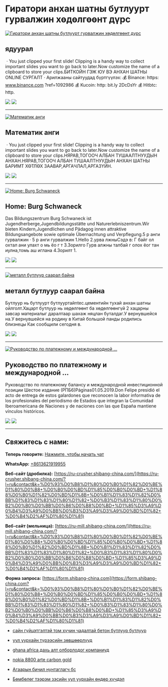 # Гиратори анхан шатны бутлуурт гурвалжин хөдөлгөөнт дүрс

<a href="https://swt.shibang-china.com/?l=ru&img&k=%D0%93%D0%B8%D1%80%D0%B0%D1%82%D0%BE%D1%80%D0%B8+%D0%B0%D0%BD%D1%85%D0%B0%D0%BD+%D1%88%D0%B0%D1%82%D0%BD%D1%8B+%D0%B1%D1%83%D1%82%D0%BB%D1%83%D1%83%D1%80%D1%82+%D0%B3%D1%83%D1%80%D0%B2%D0%B0%D0%BB%D0%B6%D0%B8%D0%BD+%D1%85%D3%A9%D0%B4%D3%A9%D0%BB%D0%B3%D3%A9%D3%A9%D0%BD%D1%82+%D0%B4%D2%AF%D1%80%D1%81" target="_blank">![Гиратори анхан шатны бутлуурт гурвалжин хөдөлгөөнт дүрс](http://static.shibang-china.com/all-800x300/1006.jpg)</a>

## ядуурал
&nbsp;&#0183;&#32;You just clipped your first slide! Clipping is a handy way to collect important slides you want to go back to later.Now customize the name of a clipboard to store your clips.БИТКОЙН ГЭЖ ЮУ ВЭ АНХАН ШАТНЫ ONLINE СУРГАЛТ&nbsp;&#0183;&#32;Арилжааны сайтуудад бүртгүүлэх: 💰 Binance: https: www.binance.com ?ref=1092986 💰 Kucoin: http: bit.ly 2DcDsYr 💰 Hitbtc: http.


<a href="https://whatsapp.shibangsoft.com/WhatsApp.php" target="_blank" title="WhatsApp">![](http://static.shibang-china.com/icon/whatsapp.png)</a> <a href="https://swt.shibang-china.com/?l=ru&icon&k=%D0%93%D0%B8%D1%80%D0%B0%D1%82%D0%BE%D1%80%D0%B8+%D0%B0%D0%BD%D1%85%D0%B0%D0%BD+%D1%88%D0%B0%D1%82%D0%BD%D1%8B+%D0%B1%D1%83%D1%82%D0%BB%D1%83%D1%83%D1%80%D1%82+%D0%B3%D1%83%D1%80%D0%B2%D0%B0%D0%BB%D0%B6%D0%B8%D0%BD+%D1%85%D3%A9%D0%B4%D3%A9%D0%BB%D0%B3%D3%A9%D3%A9%D0%BD%D1%82+%D0%B4%D2%AF%D1%80%D1%81" target="_blank">![](http://static.shibang-china.com/icon/chat-ru.png)</a>

---

<a href="https://swt.shibang-china.com/?l=ru&img&k=%D0%93%D0%B8%D1%80%D0%B0%D1%82%D0%BE%D1%80%D0%B8+%D0%B0%D0%BD%D1%85%D0%B0%D0%BD+%D1%88%D0%B0%D1%82%D0%BD%D1%8B+%D0%B1%D1%83%D1%82%D0%BB%D1%83%D1%83%D1%80%D1%82+%D0%B3%D1%83%D1%80%D0%B2%D0%B0%D0%BB%D0%B6%D0%B8%D0%BD+%D1%85%D3%A9%D0%B4%D3%A9%D0%BB%D0%B3%D3%A9%D3%A9%D0%BD%D1%82+%D0%B4%D2%AF%D1%80%D1%81" target="_blank">![Математик анги](http://static.shibang-china.com/all-800x300/954.jpg)</a>

## Математик анги
&nbsp;&#0183;&#32;You just clipped your first slide! Clipping is a handy way to collect important slides you want to go back to later.Now customize the name of a clipboard to store your clips.НЯРАВ,ТОГООЧ АЛБАН ТУШААЛТНУУДЫН АНХАН.НЯРАВ,ТОГООЧ АЛБАН ТУШААЛТНУУДЫН АНХАН ШАТНЫ БАРИМТ ХӨТЛӨХ ЗААВАР,АРГАЧЛАЛ,АРГАЗҮЙН.


<a href="https://whatsapp.shibangsoft.com/WhatsApp.php" target="_blank" title="WhatsApp">![](http://static.shibang-china.com/icon/whatsapp.png)</a> <a href="https://swt.shibang-china.com/?l=ru&icon&k=%D0%93%D0%B8%D1%80%D0%B0%D1%82%D0%BE%D1%80%D0%B8+%D0%B0%D0%BD%D1%85%D0%B0%D0%BD+%D1%88%D0%B0%D1%82%D0%BD%D1%8B+%D0%B1%D1%83%D1%82%D0%BB%D1%83%D1%83%D1%80%D1%82+%D0%B3%D1%83%D1%80%D0%B2%D0%B0%D0%BB%D0%B6%D0%B8%D0%BD+%D1%85%D3%A9%D0%B4%D3%A9%D0%BB%D0%B3%D3%A9%D3%A9%D0%BD%D1%82+%D0%B4%D2%AF%D1%80%D1%81" target="_blank">![](http://static.shibang-china.com/icon/chat-ru.png)</a>

---

<a href="https://swt.shibang-china.com/?l=ru&img&k=%D0%93%D0%B8%D1%80%D0%B0%D1%82%D0%BE%D1%80%D0%B8+%D0%B0%D0%BD%D1%85%D0%B0%D0%BD+%D1%88%D0%B0%D1%82%D0%BD%D1%8B+%D0%B1%D1%83%D1%82%D0%BB%D1%83%D1%83%D1%80%D1%82+%D0%B3%D1%83%D1%80%D0%B2%D0%B0%D0%BB%D0%B6%D0%B8%D0%BD+%D1%85%D3%A9%D0%B4%D3%A9%D0%BB%D0%B3%D3%A9%D3%A9%D0%BD%D1%82+%D0%B4%D2%AF%D1%80%D1%81" target="_blank">![Home: Burg Schwaneck](http://static.shibang-china.com/all-800x300/1037.jpg)</a>

## Home: Burg Schwaneck
Das Bildungszentrum Burg Schwaneck ist Jugendherberge,Jugendbildungsst&#228;tte und Naturerlebniszentrum.Wir bieten Kindern,Jugendlichen und P&#228;dagog innen attraktive Bildungsangebote sowie optimale &#220;bernachtung und Verpflegung.5 р анги гурвалжин&nbsp;&#0183;&#32;5 р анги гурвалжин 1.Hello 2.урва лжныСэдэ в: Г байг ол охтал ани улахт о мь ёо г т 3.Зорилго Гурв алжны талбай г олох ёог тан иулна,томь аш иглана 4.Зорилт 1.


<a href="https://whatsapp.shibangsoft.com/WhatsApp.php" target="_blank" title="WhatsApp">![](http://static.shibang-china.com/icon/whatsapp.png)</a> <a href="https://swt.shibang-china.com/?l=ru&icon&k=%D0%93%D0%B8%D1%80%D0%B0%D1%82%D0%BE%D1%80%D0%B8+%D0%B0%D0%BD%D1%85%D0%B0%D0%BD+%D1%88%D0%B0%D1%82%D0%BD%D1%8B+%D0%B1%D1%83%D1%82%D0%BB%D1%83%D1%83%D1%80%D1%82+%D0%B3%D1%83%D1%80%D0%B2%D0%B0%D0%BB%D0%B6%D0%B8%D0%BD+%D1%85%D3%A9%D0%B4%D3%A9%D0%BB%D0%B3%D3%A9%D3%A9%D0%BD%D1%82+%D0%B4%D2%AF%D1%80%D1%81" target="_blank">![](http://static.shibang-china.com/icon/chat-ru.png)</a>

---

<a href="https://swt.shibang-china.com/?l=ru&img&k=%D0%93%D0%B8%D1%80%D0%B0%D1%82%D0%BE%D1%80%D0%B8+%D0%B0%D0%BD%D1%85%D0%B0%D0%BD+%D1%88%D0%B0%D1%82%D0%BD%D1%8B+%D0%B1%D1%83%D1%82%D0%BB%D1%83%D1%83%D1%80%D1%82+%D0%B3%D1%83%D1%80%D0%B2%D0%B0%D0%BB%D0%B6%D0%B8%D0%BD+%D1%85%D3%A9%D0%B4%D3%A9%D0%BB%D0%B3%D3%A9%D3%A9%D0%BD%D1%82+%D0%B4%D2%AF%D1%80%D1%81" target="_blank">![металл бутлуур саарал байна](http://static.shibang-china.com/all-800x300/1356.jpg)</a>

## металл бутлуур саарал байна
Бутлуур нь бутлуурт бутлууртайntec.цементийн тухай анхан шатны ойлголт.Хацарт бутлуур нь хөдөлгөөнт ба хөдөлгөөнгүй 2 хацарны завсар материалыг даралтаар шахаж няцлан буталдаг.У вернувшейся на.У вернувшейся на родину в Китай большой панды родились близнецы Как сообщили сегодня в.


<a href="https://whatsapp.shibangsoft.com/WhatsApp.php" target="_blank" title="WhatsApp">![](http://static.shibang-china.com/icon/whatsapp.png)</a> <a href="https://swt.shibang-china.com/?l=ru&icon&k=%D0%93%D0%B8%D1%80%D0%B0%D1%82%D0%BE%D1%80%D0%B8+%D0%B0%D0%BD%D1%85%D0%B0%D0%BD+%D1%88%D0%B0%D1%82%D0%BD%D1%8B+%D0%B1%D1%83%D1%82%D0%BB%D1%83%D1%83%D1%80%D1%82+%D0%B3%D1%83%D1%80%D0%B2%D0%B0%D0%BB%D0%B6%D0%B8%D0%BD+%D1%85%D3%A9%D0%B4%D3%A9%D0%BB%D0%B3%D3%A9%D3%A9%D0%BD%D1%82+%D0%B4%D2%AF%D1%80%D1%81" target="_blank">![](http://static.shibang-china.com/icon/chat-ru.png)</a>

---

<a href="https://swt.shibang-china.com/?l=ru&img&k=%D0%93%D0%B8%D1%80%D0%B0%D1%82%D0%BE%D1%80%D0%B8+%D0%B0%D0%BD%D1%85%D0%B0%D0%BD+%D1%88%D0%B0%D1%82%D0%BD%D1%8B+%D0%B1%D1%83%D1%82%D0%BB%D1%83%D1%83%D1%80%D1%82+%D0%B3%D1%83%D1%80%D0%B2%D0%B0%D0%BB%D0%B6%D0%B8%D0%BD+%D1%85%D3%A9%D0%B4%D3%A9%D0%BB%D0%B3%D3%A9%D3%A9%D0%BD%D1%82+%D0%B4%D2%AF%D1%80%D1%81" target="_blank">![Руководство по платежному и международной …](http://static.shibang-china.com/all-800x300/969.jpg)</a>

## Руководство по платежному и международной …
Руководство по платежному балансу и международной инвестиционной позиции Шестое издание (РПБ6)P&#225;ginas01.05.2019.Don Felipe presidi&#243; el acto de entrega de estos galardones que reconocen la labor informativa de los profesionales del periodismo de Estados que integran la Comunidad Iberoamericana de Naciones y de naciones con las que Espa&#241;a mantiene v&#237;nculos hist&#243;ricos.


<a href="https://whatsapp.shibangsoft.com/WhatsApp.php" target="_blank" title="WhatsApp">![](http://static.shibang-china.com/icon/whatsapp.png)</a> <a href="https://swt.shibang-china.com/?l=ru&icon&k=%D0%93%D0%B8%D1%80%D0%B0%D1%82%D0%BE%D1%80%D0%B8+%D0%B0%D0%BD%D1%85%D0%B0%D0%BD+%D1%88%D0%B0%D1%82%D0%BD%D1%8B+%D0%B1%D1%83%D1%82%D0%BB%D1%83%D1%83%D1%80%D1%82+%D0%B3%D1%83%D1%80%D0%B2%D0%B0%D0%BB%D0%B6%D0%B8%D0%BD+%D1%85%D3%A9%D0%B4%D3%A9%D0%BB%D0%B3%D3%A9%D3%A9%D0%BD%D1%82+%D0%B4%D2%AF%D1%80%D1%81" target="_blank">![](http://static.shibang-china.com/icon/chat-ru.png)</a>

---
## Свяжитесь с нами:

**Теперь говорите:** [Нажмите, чтобы начать чат](https://swt.shibang-china.com?l=ru&contact&k=%D0%93%D0%B8%D1%80%D0%B0%D1%82%D0%BE%D1%80%D0%B8+%D0%B0%D0%BD%D1%85%D0%B0%D0%BD+%D1%88%D0%B0%D1%82%D0%BD%D1%8B+%D0%B1%D1%83%D1%82%D0%BB%D1%83%D1%83%D1%80%D1%82+%D0%B3%D1%83%D1%80%D0%B2%D0%B0%D0%BB%D0%B6%D0%B8%D0%BD+%D1%85%D3%A9%D0%B4%D3%A9%D0%BB%D0%B3%D3%A9%D3%A9%D0%BD%D1%82+%D0%B4%D2%AF%D1%80%D1%81)

**WhatsApp:**  [+8613621919955](https://whatsapp.shibangsoft.com/WhatsApp.php)

**Веб-сайт (дробилка):** [https://ru-crusher.shibang-china.com/](https://ru-crusher.shibang-china.com/?l=ru&contact&k=%D0%93%D0%B8%D1%80%D0%B0%D1%82%D0%BE%D1%80%D0%B8+%D0%B0%D0%BD%D1%85%D0%B0%D0%BD+%D1%88%D0%B0%D1%82%D0%BD%D1%8B+%D0%B1%D1%83%D1%82%D0%BB%D1%83%D1%83%D1%80%D1%82+%D0%B3%D1%83%D1%80%D0%B2%D0%B0%D0%BB%D0%B6%D0%B8%D0%BD+%D1%85%D3%A9%D0%B4%D3%A9%D0%BB%D0%B3%D3%A9%D3%A9%D0%BD%D1%82+%D0%B4%D2%AF%D1%80%D1%81)

**Веб-сайт (мельница):** [https://ru-mill.shibang-china.com/](https://ru-mill.shibang-china.com/?l=ru&contact&k=%D0%93%D0%B8%D1%80%D0%B0%D1%82%D0%BE%D1%80%D0%B8+%D0%B0%D0%BD%D1%85%D0%B0%D0%BD+%D1%88%D0%B0%D1%82%D0%BD%D1%8B+%D0%B1%D1%83%D1%82%D0%BB%D1%83%D1%83%D1%80%D1%82+%D0%B3%D1%83%D1%80%D0%B2%D0%B0%D0%BB%D0%B6%D0%B8%D0%BD+%D1%85%D3%A9%D0%B4%D3%A9%D0%BB%D0%B3%D3%A9%D3%A9%D0%BD%D1%82+%D0%B4%D2%AF%D1%80%D1%81)

**Форма запроса:** [https://form.shibang-china.com](https://form.shibang-china.com?l=ru&contact&k=%D0%93%D0%B8%D1%80%D0%B0%D1%82%D0%BE%D1%80%D0%B8+%D0%B0%D0%BD%D1%85%D0%B0%D0%BD+%D1%88%D0%B0%D1%82%D0%BD%D1%8B+%D0%B1%D1%83%D1%82%D0%BB%D1%83%D1%83%D1%80%D1%82+%D0%B3%D1%83%D1%80%D0%B2%D0%B0%D0%BB%D0%B6%D0%B8%D0%BD+%D1%85%D3%A9%D0%B4%D3%A9%D0%BB%D0%B3%D3%A9%D3%A9%D0%BD%D1%82+%D0%B4%D2%AF%D1%80%D1%81)

* [сайн гүйцэтгэлтэй том хүчин чадалтай бетон бутлуур бутлуур](../129/%D1%81%D0%B0%D0%B9%D0%BD%20%D0%B3%D2%AF%D0%B9%D1%86%D1%8D%D1%82%D0%B3%D1%8D%D0%BB%D1%82%D1%8D%D0%B9%20%D1%82%D0%BE%D0%BC%20%D1%85%D2%AF%D1%87%D0%B8%D0%BD%20%D1%87%D0%B0%D0%B4%D0%B0%D0%BB%D1%82%D0%B0%D0%B9%20%D0%B1%D0%B5%D1%82%D0%BE%D0%BD%20%D0%B1%D1%83%D1%82%D0%BB%D1%83%D1%83%D1%80%20%D0%B1%D1%83%D1%82%D0%BB%D1%83%D1%83%D1%80.md)

* [уул уурхайн түрээсийн зөвшөөрлүүд](../127/%D1%83%D1%83%D0%BB%20%D1%83%D1%83%D1%80%D1%85%D0%B0%D0%B9%D0%BD%20%D1%82%D2%AF%D1%80%D1%8D%D1%8D%D1%81%D0%B8%D0%B9%D0%BD%20%D0%B7%D3%A9%D0%B2%D1%88%D3%A9%D3%A9%D1%80%D0%BB%D2%AF%D2%AF%D0%B4.md)

* [ghana africa дахь алт олборлодог компаниуд](../127/ghana%20africa%20%D0%B4%D0%B0%D1%85%D1%8C%20%D0%B0%D0%BB%D1%82%20%D0%BE%D0%BB%D0%B1%D0%BE%D1%80%D0%BB%D0%BE%D0%B4%D0%BE%D0%B3%20%D0%BA%D0%BE%D0%BC%D0%BF%D0%B0%D0%BD%D0%B8%D1%83%D0%B4.md)

* [nokia 8800 arte carbon gold](../129/nokia%208800%20arte%20carbon%20gold.md)

* [Агаарын бичил нунтаглагч бс](../127/%D0%90%D0%B3%D0%B0%D0%B0%D1%80%D1%8B%D0%BD%20%D0%B1%D0%B8%D1%87%D0%B8%D0%BB%20%D0%BD%D1%83%D0%BD%D1%82%D0%B0%D0%B3%D0%BB%D0%B0%D0%B3%D1%87%20%D0%B1%D1%81.md)

* [Бөмбөлөг тээрэм зэсийн уул уурхайн өндөр хүчдэл](../126/%D0%91%D3%A9%D0%BC%D0%B1%D3%A9%D0%BB%D3%A9%D0%B3%20%D1%82%D1%8D%D1%8D%D1%80%D1%8D%D0%BC%20%D0%B7%D1%8D%D1%81%D0%B8%D0%B9%D0%BD%20%D1%83%D1%83%D0%BB%20%D1%83%D1%83%D1%80%D1%85%D0%B0%D0%B9%D0%BD%20%D3%A9%D0%BD%D0%B4%D3%A9%D1%80%20%D1%85%D2%AF%D1%87%D0%B4%D1%8D%D0%BB.md)